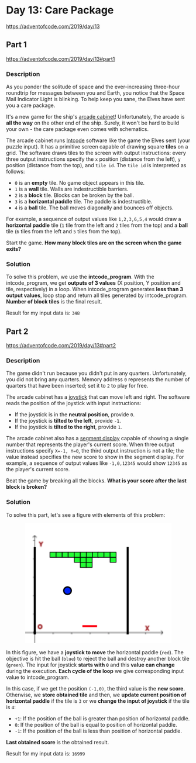 # Day 13: Care Package
https://adventofcode.com/2019/day/13

## Part 1
https://adventofcode.com/2019/day/13#part1

### Description
As you ponder the solitude of space and the ever-increasing three-hour roundtrip for messages between you and Earth, you notice that the Space Mail Indicator Light is blinking. To help keep you sane, the Elves have sent you a care package.

It's a new game for the ship's [arcade cabinet](https://en.wikipedia.org/wiki/Arcade_cabinet)! Unfortunately, the arcade is **all the way** on the other end of the ship. Surely, it won't be hard to build your own - the care package even comes with schematics.

The arcade cabinet runs [Intcode](https://adventofcode.com/2019/day/9) software like the game the Elves sent (your puzzle input). It has a primitive screen capable of drawing square **tiles** on a grid. The software draws tiles to the screen with output instructions: every three output instructions specify the `x` position (distance from the left), `y` position (distance from the top), and `tile id`. The `tile id` is interpreted as follows:
* `0` is an **empty** tile. No game object appears in this tile.
* `1` is a **wall** tile. Walls are indestructible barriers.
* `2` is a **block** tile. Blocks can be broken by the ball.
* `3` is a **horizontal paddle** tile. The paddle is indestructible.
* `4` is a **ball** tile. The ball moves diagonally and bounces off objects.

For example, a sequence of output values like `1,2,3,6,5,4` would draw a **horizontal paddle** tile (`1` tile from the left and `2` tiles from the top) and a **ball** tile (`6` tiles from the left and `5` tiles from the top).

Start the game. **How many block tiles are on the screen when the game exits?**

### Solution
To solve this problem, we use the **intcode_program**. With the intcode_program, we get **outputs of 3 values** (X position, Y position and tile, respectively) in a loop. When intcode_program generates **less than 3 output values**, loop stop and return all tiles generated by intcode_program. **Number of block tiles** is the final result.

Result for my input data is: `348`


## Part 2
https://adventofcode.com/2019/day/13#part2

### Description
The game didn't run because you didn't put in any quarters. Unfortunately, you did not bring any quarters. Memory address `0` represents the number of quarters that have been inserted; set it to `2` to play for free.

The arcade cabinet has a [joystick](https://en.wikipedia.org/wiki/Joystick) that can move left and right. The software reads the position of the joystick with input instructions:
* If the joystick is in the **neutral position**, provide `0`.
* If the joystick is **tilted to the left**, provide `-1`.
* If the joystick is **tilted to the right**, provide `1`.

The arcade cabinet also has a [segment display](https://en.wikipedia.org/wiki/Display_device#Segment_displays) capable of showing a single number that represents the player's current score. When three output instructions specify `X=-1, Y=0`, the third output instruction is not a tile; the value instead specifies the new score to show in the segment display. For example, a sequence of output values like `-1,0,12345` would show `12345` as the player's current score.

Beat the game by breaking all the blocks. **What is your score after the last block is broken?**

### Solution
To solve this part, let's see a figure with elements of this problem:

<div align="center">
    <img src="./images/Fig-1.png" width=400>
</div>

In this figure, we have a **joystick to move** the horizontal paddle (`red`). The objective is hit the ball (`blue`) to reject the ball and destroy another block tile (`green`). The input for joystick **starts with `0`** and this **value can change** during the execution. **Each cycle of the loop** we give corresponding input value to intcode_program.

In this case, if we get the position `(-1,0)`, the third value is the **new score**. Otherwise, we **store obtained tile** and then, we **update current position of horizontal paddle** if the tile is `3` or we **change the input of joystick** if the tile is `4`:
* `+1`: If the position of the ball is greater than position of horizontal paddle.
* `0`: If the position of the ball is equal to position of horizontal paddle.
* `-1`: If the position of the ball is less than position of horizontal paddle.

**Last obtained score** is the obtained result.

Result for my input data is: `16999`
